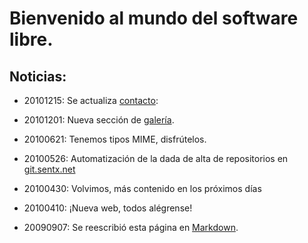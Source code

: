 # Bienvenido al mundo del software libre.

## Noticias:

* 20101215: Se actualiza [contacto][]:
* 20101201: Nueva sección de [galería][galeria].
* 20100621: Tenemos tipos MIME, disfrútelos.
* 20100526: Automatización de la dada de alta de repositorios en 
	[git.sentx.net][git]
* 20100430: Volvimos, más contenido en los próximos días
* 20100410: ¡Nueva web, todos alégrense!
* 20090907: Se reescribió esta página en [Markdown][].

  [contacto]: $%/contacto/	
  [galeria]: $%/galeria/	
  [git]: http://git.sentx.net/
  [Markdown]: http://daringfireball.net/projects/markdown/
